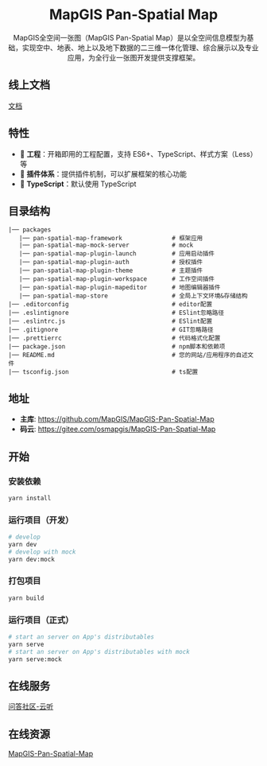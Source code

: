 <h1 align="center">MapGIS Pan-Spatial Map</h1>

<div align="center">
MapGIS全空间一张图（MapGIS Pan-Spatial Map）是以全空间信息模型为基础，实现空中、地表、地上以及地下数据的二三维一体化管理、综合展示以及专业应用，为全行业一张图开发提供支撑框架。
</div>

## 线上文档

[文档](https://mapgis.github.io/mapgis-pan-spatial-map-docs/zh)

## 特性

- 🐒 **工程**：开箱即用的工程配置，支持 ES6+、TypeScript、样式方案（Less）等
- 🐌 **插件体系**：提供插件机制，可以扩展框架的核心功能
- 🐘 **TypeScript**：默认使用 TypeScript

## 目录结构

```text
|── packages
   |── pan-spatial-map-framework              # 框架应用
   |── pan-spatial-map-mock-server            # mock
   |── pan-spatial-map-plugin-launch          # 应用启动插件
   |── pan-spatial-map-plugin-auth            # 授权插件
   |── pan-spatial-map-plugin-theme           # 主题插件
   |── pan-spatial-map-plugin-workspace       # 工作空间插件
   |── pan-spatial-map-plugin-mapeditor       # 地图编辑器插件
   |── pan-spatial-map-store                  # 全局上下文环境&存储结构
|── .editorconfig                             # editor配置
|── .eslintignore                             # ESlint忽略路径
|── .eslintrc.js                              # ESlint配置
|── .gitignore                                # GIT忽略路径
|── .prettierrc                               # 代码格式化配置
|── package.json                              # npm脚本和依赖项
|── README.md                                 # 您的网站/应用程序的自述文件
|── tsconfig.json                             # ts配置
```

## 地址

- **主库**: https://github.com/MapGIS/MapGIS-Pan-Spatial-Map
- **码云**: https://gitee.com/osmapgis/MapGIS-Pan-Spatial-Map

## 开始

### 安装依赖

```bash
yarn install
```

### 运行项目（开发）

```bash
# develop
yarn dev
# develop with mock
yarn dev:mock
```

### 打包项目

```bash
yarn build
```

### 运行项目（正式）

```bash
# start an server on App's distributables
yarn serve
# start an server on App's distributables with mock
yarn serve:mock
```

## 在线服务

[问答社区-云听](http://www.smaryun.com/cloudlisten/index.php)

## 在线资源

[MapGIS-Pan-Spatial-Map](http://www.smaryun.com/dev/resource_center.html#/type27/tag204/page1)
